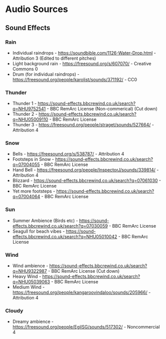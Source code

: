 # Audio Sources

## Sound Effects

### Rain
* Individual raindrops - https://soundbible.com/1126-Water-Drop.html - Attribution 3 (Edited to different pitches)
* Light background rain - https://freesound.org/s/607070/ - Creative Commons 0 
* Drum (for individual raindrops) - https://freesound.org/people/karolist/sounds/371192/ - CC0

### Thunder
* Thunder 1 - https://sound-effects.bbcrewind.co.uk/search?q=NHU9752541 - BBC RemArc License (Non-commerical) (Cut down)
* Thunder 2 - https://sound-effects.bbcrewind.co.uk/search?q=NHU05009110 - BBC RemArc License
* Thunder 3 - https://freesound.org/people/straget/sounds/527664/ - Attribution 4

### Snow
* Bells - https://freesound.org/s/538787/ - Attribution 4
* Footsteps in Snow - https://sound-effects.bbcrewind.co.uk/search?q=07004055 - BBC RemArc License
* Hand Bell - https://freesound.org/people/InspectorJ/sounds/339814/ - Attribution 4
* Blizzard - https://sound-effects.bbcrewind.co.uk/search?q=07061030 - BBC RemArc License
* Yet more footsteps - https://sound-effects.bbcrewind.co.uk/search?q=07004064 - BBC RemArc License

### Sun
* Summer Ambience (Birds etc) - https://sound-effects.bbcrewind.co.uk/search?q=07030059 - BBC RemArc License
* Seagull for beach vibes - https://sound-effects.bbcrewind.co.uk/search?q=NHU05010042 - BBC RemArc License

### Wind
* Wind ambience - https://sound-effects.bbcrewind.co.uk/search?q=NHU9322987 - BBC RemArc License (Cut down)
* Heavy Wind - https://sound-effects.bbcrewind.co.uk/search?q=NHU05039063 - BBC RemArc License
* Medium Wind - https://freesound.org/people/kangaroovindaloo/sounds/205966/ - Attribution 4

### Cloudy
* Dreamy ambience - https://freesound.org/people/EgilSG/sounds/517302/ - Noncommercial 4